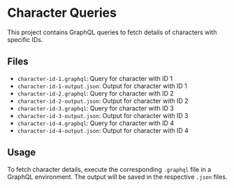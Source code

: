 # Character Queries

This project contains GraphQL queries to fetch details of characters with specific IDs.

## Files

- `character-id-1.graphql`: Query for character with ID 1
- `character-id-1-output.json`: Output for character with ID 1
- `character-id-2.graphql`: Query for character with ID 2
- `character-id-2-output.json`: Output for character with ID 2
- `character-id-3.graphql`: Query for character with ID 3
- `character-id-3-output.json`: Output for character with ID 3
- `character-id-4.graphql`: Query for character with ID 4
- `character-id-4-output.json`: Output for character with ID 4

## Usage

To fetch character details, execute the corresponding `.graphql` file in a GraphQL environment. The output will be saved in the respective `.json` files.